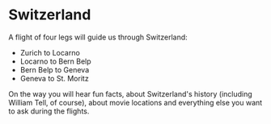 # Switzerland

A flight of four legs will guide us through Switzerland:

* Zurich to Locarno
* Locarno to Bern Belp
* Bern Belp to Geneva
* Geneva to St. Moritz

On the way you will hear fun facts, about Switzerland's history (including William Tell, of course), about movie locations and everything else you want to ask during the flights.

